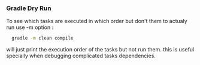 
### Gradle Dry Run

To see which tasks are executed in which order but don't them to actualy run
use -m option :
```bash
  gradle -m clean compile
```
will just print the execution order of the tasks but not run them.
this is useful specially when debugging complicated tasks dependencies.
